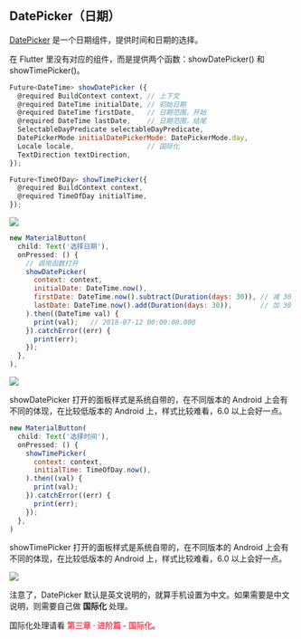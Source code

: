 
## DatePicker（日期）
[DatePicker](https://docs.flutter.io/flutter/material/showDatePicker.html) 是一个日期组件，提供时间和日期的选择。

在 Flutter 里没有对应的组件，而是提供两个函数：showDatePicker() 和 showTimePicker()。

```js
Future<DateTime> showDatePicker ({
  @required BuildContext context, // 上下文
  @required DateTime initialDate, // 初始日期
  @required DateTime firstDate,   // 日期范围，开始
  @required DateTime lastDate,    // 日期范围，结尾
  SelectableDayPredicate selectableDayPredicate,
  DatePickerMode initialDatePickerMode: DatePickerMode.day,
  Locale locale,                  // 国际化
  TextDirection textDirection,
});

Future<TimeOfDay> showTimePicker({
  @required BuildContext context,
  @required TimeOfDay initialTime,
});
```

![](/../../image/20180630231135.png)

```js
new MaterialButton(
  child: Text('选择日期'),
  onPressed: () {
    // 调用函数打开
    showDatePicker(
      context: context,
      initialDate: DateTime.now(),
      firstDate: DateTime.now().subtract(Duration(days: 30)), // 减 30 天
      lastDate: DateTime.now().add(Duration(days: 30)),       // 加 30 天
    ).then((DateTime val) {
      print(val);   // 2018-07-12 00:00:00.000
    }).catchError((err) {
      print(err);
    });
  },
),
```

![](/../../image/20180630232440.png)

showDatePicker 打开的面板样式是系统自带的，在不同版本的 Android 上会有不同的体现，在比较低版本的 Android 上，样式比较难看，6.0 以上会好一点。


```js
new MaterialButton(
  child: Text('选择时间'),
  onPressed: () {
    showTimePicker(
      context: context,
      initialTime: TimeOfDay.now(),
    ).then((val) {
      print(val);
    }).catchError((err) {
      print(err);
    });
  },
)
```

showTimePicker 打开的面板样式是系统自带的，在不同版本的 Android 上会有不同的体现，在比较低版本的 Android 上，样式比较难看，6.0 以上会好一点。


![](/../../image/20180630234031.png)


注意了，DatePicker 默认是英文说明的，就算手机设置为中文。如果需要是中文说明，则需要自己做 **国际化** 处理。

国际化处理请看 **<span style="color: #f45">第三章 · 进阶篇 - 国际化</span>**。